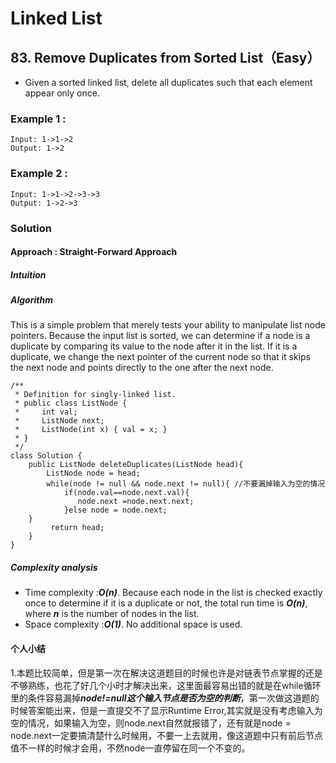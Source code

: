 # Linked List #
## 83. Remove Duplicates from Sorted List（Easy） ##
- Given a sorted linked list, delete all duplicates such that each element appear only once.  

### Example 1 : ###
	Input: 1->1->2
    Output: 1->2
### Example 2 : ###
	Input: 1->1->2->3->3
	Output: 1->2->3
### Solution ###
#### Approach : Straight-Forward Approach ####
##### Intuition #####

##### Algorithm #####
This is a simple problem that merely tests your ability to manipulate list node pointers. Because the input list is sorted, we can determine if a node is a duplicate by comparing its value to the node after it in the list. If it is a duplicate, we change the next pointer of the current node so that it skips the next node and points directly to the one after the next node.  

	/**
	 * Definition for singly-linked list.
	 * public class ListNode {
	 *     int val;
	 *     ListNode next;
	 *     ListNode(int x) { val = x; }
	 * }
	 */
	class Solution {
	    public ListNode deleteDuplicates(ListNode head){
	        ListNode node = head;
	        while(node != null && node.next != null){ //不要漏掉输入为空的情况
	            if(node.val==node.next.val){
	               node.next =node.next.next;
	            }else node = node.next;
	    }
	         return head;
	    }
	}
##### Complexity analysis #####
- Time  complexity :***O(n)***. Because each node in the list is checked exactly once to determine if it is a duplicate or not, the total run time is ***O(n)***, where ***n*** is the number of nodes in the list.
- Space complexity :***O(1)***. No additional space is used.

#### 个人小结 ####
1.本题比较简单，但是第一次在解决这道题目的时候也许是对链表节点掌握的还是不够熟练，也花了好几个小时才解决出来，这里面最容易出错的就是在while循环里的条件容易漏掉***node!=null这个输入节点是否为空的判断***，第一次做这道题的时候答案能出来，但是一直提交不了显示Runtime Error,其实就是没有考虑输入为空的情况，如果输入为空，则node.next自然就报错了，还有就是node = node.next一定要搞清楚什么时候用，不要一上去就用，像这道题中只有前后节点值不一样的时候才会用，不然node一直停留在同一个不变的。

